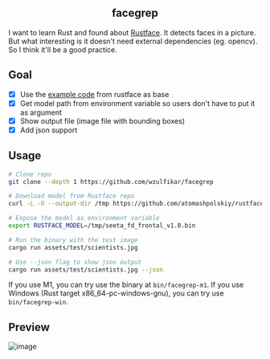 <h2 align=center>facegrep</h2>

I want to learn Rust and found about [Rustface](https://github.com/atomashpolskiy/rustface). It detects faces in a picture. But what interesting is it doesn't need external dependencies (eg. opencv). So I think it'll be a good practice.

## Goal
- [x] Use the [example code](https://github.com/atomashpolskiy/rustface/blob/master/examples/image_demo.rs) from rustface as base
- [x] Get model path from environment variable so users don't have to put it as argument
- [x] Show output file (image file with bounding boxes)
- [x] Add json support

## Usage

```sh
# Clone repo
git clone --depth 1 https://github.com/wzulfikar/facegrep

# Download model from Rustface repo
curl -L -O --output-dir /tmp https://github.com/atomashpolskiy/rustface/raw/master/model/seeta_fd_frontal_v1.0.bin

# Expose the model as environment variable
export RUSTFACE_MODEL=/tmp/seeta_fd_frontal_v1.0.bin

# Run the binary with the test image
cargo run assets/test/scientists.jpg

# Use --json flag to show json output
cargo run assets/test/scientists.jpg --json
```

If you use M1, you can try use the binary at `bin/facegrep-m1`. If you use Windows (Rust target x86_64-pc-windows-gnu), you can try use `bin/facegrep-win`.

## Preview

![image](https://user-images.githubusercontent.com/7823011/199857370-6a684e28-5aed-414f-a461-6b1be6a0925a.png)
